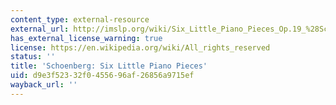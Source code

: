 ```yaml
---
content_type: external-resource
external_url: http://imslp.org/wiki/Six_Little_Piano_Pieces_Op.19_%28Schoenberg%2C_Arnold%29
has_external_license_warning: true
license: https://en.wikipedia.org/wiki/All_rights_reserved
status: ''
title: 'Schoenberg: Six Little Piano Pieces'
uid: d9e3f523-32f0-4556-96af-26856a9715ef
wayback_url: ''
---
```

